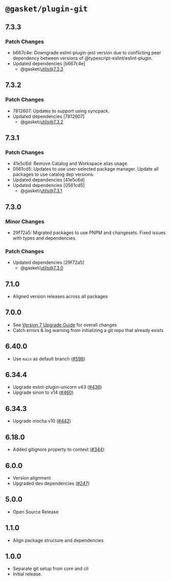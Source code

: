 # `@gasket/plugin-git`

## 7.3.3

### Patch Changes

- b667c4e: Downgrade eslint-plugin-jest version due to conflicting peer dependency between versions of @typescript-eslint/eslint-plugin.
- Updated dependencies [b667c4e]
  - @gasket/utils@7.3.3

## 7.3.2

### Patch Changes

- 7812607: Updates to support using syncpack.
- Updated dependencies [7812607]
  - @gasket/utils@7.3.2

## 7.3.1

### Patch Changes

- 41e5c6d: Remove Catalog and Workspace alias usage.
- 0561cd5: Updates to use user-selected package manager. Update all packages to use catalog dep versions.
- Updated dependencies [41e5c6d]
- Updated dependencies [0561cd5]
  - @gasket/utils@7.3.1

## 7.3.0

### Minor Changes

- 29f72a5: Migrated packages to use PNPM and changesets. Fixed issues with types and dependencies.

### Patch Changes

- Updated dependencies [29f72a5]
  - @gasket/utils@7.3.0

## 7.1.0

- Aligned version releases across all packages

## 7.0.0

- See [Version 7 Upgrade Guide] for overall changes
- Catch errors & log warning from initializing a git repo that already exists

## 6.40.0

- Use `main` as default branch ([#598])

## 6.34.4

- Upgrade eslint-plugin-unicorn v43 ([#436])
- Upgrade sinon to v14 ([#460])

## 6.34.3

- Upgrade mocha v10 ([#442])

## 6.18.0

- Added gitignore property to context ([#344])

## 6.0.0

- Version alignment
- Upgraded dev dependencies ([#247])

## 5.0.0

- Open Source Release

## 1.1.0

- Align package structure and dependencies

## 1.0.0

- Separate git setup from core and cli
- Initial release.

[Version 7 Upgrade Guide]: /docs/upgrade-to-7.md
[#247]: https://github.com/godaddy/gasket/pull/247
[#344]: https://github.com/godaddy/gasket/pull/344
[#436]: https://github.com/godaddy/gasket/pull/436
[#442]: https://github.com/godaddy/gasket/pull/442
[#460]: https://github.com/godaddy/gasket/pull/460
[#598]: https://github.com/godaddy/gasket/pull/598
